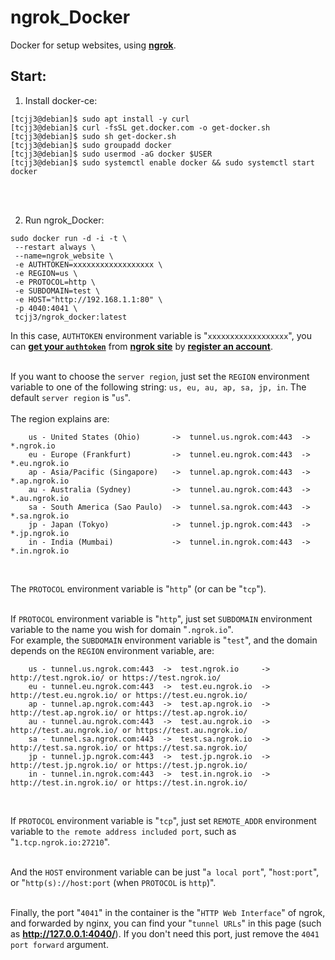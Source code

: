 # ngrok_Docker
Docker for setup websites, using [**ngrok**](https://ngrok.com/).


## Start:

1. Install docker-ce:
```
[tcjj3@debian]$ sudo apt install -y curl
[tcjj3@debian]$ curl -fsSL get.docker.com -o get-docker.sh
[tcjj3@debian]$ sudo sh get-docker.sh
[tcjj3@debian]$ sudo groupadd docker
[tcjj3@debian]$ sudo usermod -aG docker $USER
[tcjj3@debian]$ sudo systemctl enable docker && sudo systemctl start docker
```
<br>
<br>

2. Run ngrok_Docker:

```
sudo docker run -d -i -t \
 --restart always \
 --name=ngrok_website \
 -e AUTHTOKEN=xxxxxxxxxxxxxxxxxx \
 -e REGION=us \
 -e PROTOCOL=http \
 -e SUBDOMAIN=test \
 -e HOST="http://192.168.1.1:80" \
 -p 4040:4041 \
 tcjj3/ngrok_docker:latest
```


In this case, `AUTHTOKEN` environment variable is "`xxxxxxxxxxxxxxxxxx`", you can [**get your `authtoken`**](https://dashboard.ngrok.com/auth) from [**ngrok site**](https://ngrok.com/) by [**register an account**](https://dashboard.ngrok.com/signup).
<br>
<br>

If you want to choose the `server region`, just set the `REGION` environment variable to one of the following string: `us, eu, au, ap, sa, jp, in`. The default `server region` is "`us`".
<br>
<br>
The region explains are:

```
    us - United States (Ohio)       ->  tunnel.us.ngrok.com:443  ->  *.ngrok.io   
    eu - Europe (Frankfurt)         ->  tunnel.eu.ngrok.com:443  ->  *.eu.ngrok.io
    ap - Asia/Pacific (Singapore)   ->  tunnel.ap.ngrok.com:443  ->  *.ap.ngrok.io
    au - Australia (Sydney)         ->  tunnel.au.ngrok.com:443  ->  *.au.ngrok.io
    sa - South America (Sao Paulo)  ->  tunnel.sa.ngrok.com:443  ->  *.sa.ngrok.io
    jp - Japan (Tokyo)              ->  tunnel.jp.ngrok.com:443  ->  *.jp.ngrok.io
    in - India (Mumbai)             ->  tunnel.in.ngrok.com:443  ->  *.in.ngrok.io
```
<br>

The `PROTOCOL` environment variable is "`http`" (or can be "`tcp`").
<br>
<br>

If `PROTOCOL` environment variable is "`http`", just set `SUBDOMAIN` environment variable to the name you wish for domain "`.ngrok.io`".
<br>
For example, the `SUBDOMAIN` environment variable is "`test`", and the domain depends on the `REGION` environment variable, are:
```
    us - tunnel.us.ngrok.com:443  ->  test.ngrok.io     ->  http://test.ngrok.io/ or https://test.ngrok.io/
    eu - tunnel.eu.ngrok.com:443  ->  test.eu.ngrok.io  ->  http://test.eu.ngrok.io/ or https://test.eu.ngrok.io/
    ap - tunnel.ap.ngrok.com:443  ->  test.ap.ngrok.io  ->  http://test.ap.ngrok.io/ or https://test.ap.ngrok.io/
    au - tunnel.au.ngrok.com:443  ->  test.au.ngrok.io  ->  http://test.au.ngrok.io/ or https://test.au.ngrok.io/
    sa - tunnel.sa.ngrok.com:443  ->  test.sa.ngrok.io  ->  http://test.sa.ngrok.io/ or https://test.sa.ngrok.io/
    jp - tunnel.jp.ngrok.com:443  ->  test.jp.ngrok.io  ->  http://test.jp.ngrok.io/ or https://test.jp.ngrok.io/
    in - tunnel.in.ngrok.com:443  ->  test.in.ngrok.io  ->  http://test.in.ngrok.io/ or https://test.in.ngrok.io/
```
<br>

If `PROTOCOL` environment variable is "`tcp`", just set `REMOTE_ADDR` environment variable to `the remote address included port`, such as "`1.tcp.ngrok.io:27210`".
<br>
<br>

And the `HOST` environment variable can be just "`a local port`", "`host:port`", or "`http(s)://host:port` (when `PROTOCOL` is `http`)".
<br>
<br>


Finally, the port "`4041`" in the container is the "`HTTP Web Interface`" of ngrok, and forwarded by nginx, you can find your "`tunnel URLs`" in this page (such as **http://127.0.0.1:4040/**). If you don't need this port, just remove the `4041 port forward` argument.






